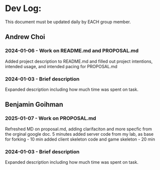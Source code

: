 # Dev Log:

This document must be updated daily by EACH group member.

## Andrew Choi

### 2024-01-06 - Work on README.md and PROPOSAL.md
Added project description to README.md and filled out project intentions, intended usage, and intended pacing for PROPOSAL.md

### 2024-01-03 - Brief description
Expanded description including how much time was spent on task.

## Benjamin Goihman

### 2025-01-07 - Work on PROPOSAL.md
Refreshed MD on proposal.md, adding clarifaciton and more specfic from the orginal google doc. 5 minutes
added server code from my lab, as base for forking - 10 min
added client skeleton code and game skeleton - 20 min 

### 2024-01-03 - Brief description
Expanded description including how much time was spent on task.

